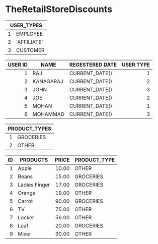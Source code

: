 # TheRetailStoreDiscounts


<table class="table table-bordered table-hover table-condensed">
<thead><tr><th colspan=2 title="Field #1">USER_TYPES</th>

</tr></thead>
<tbody><tr>
<td align="right">1</td>
<td>EMPLOYEE</td>
</tr>
<tr>
<td align="right">2</td>
<td>&#39;AFFILIATE&#39;</td>
</tr>
<tr>
<td align="right">3</td>
<td>CUSTOMER</td>
</tr>
</tbody></table>

<table class="table table-bordered table-hover table-condensed">
<thead><tr><th title="Field #1">USER ID</th>
<th title="Field #2">NAME</th>
<th title="Field #3">REGESTERED DATE</th>
<th title="Field #4">USER TYPE</th>
</tr></thead>
<tbody><tr>
<td align="right">1</td>
<td>RAJ</td>
<td>CURRENT_DATE()</td>
<td align="right">1</td>
</tr>
<tr>
<td align="right">2</td>
<td>KANAGARAJ</td>
<td>CURRENT_DATE()</td>
<td align="right">2</td>
</tr>
<tr>
<td align="right">3</td>
<td>JOHN</td>
<td>CURRENT_DATE()</td>
<td align="right">3</td>
</tr>
<tr>
<td align="right">4</td>
<td>JOE</td>
<td>CURRENT_DATE()</td>
<td align="right">2</td>
</tr>
<tr>
<td align="right">5</td>
<td>MOHAN</td>
<td>CURRENT_DATE()</td>
<td align="right">1</td>
</tr>
<tr>
<td align="right">6</td>
<td>MOHAMMAD</td>
<td>CURRENT_DATE()</td>
<td align="right">3</td>
</tr>
</tbody></table>


<table class="table table-bordered table-hover table-condensed">
<thead><tr><th colspan=2 title="Field #1">PRODUCT_TYPES</th>

</tr></thead>
<tbody><tr>
<td align="right">1</td>
<td>GROCERIES</td>
</tr>
<tr>
<td align="right">2</td>
<td>OTHER</td>
</tr>
</tbody></table>


<table class="table table-bordered table-hover table-condensed">
<thead><tr><th title="Field #1">ID</th>
<th title="Field #2">PRODUCTS</th>
<th title="Field #3">PRICE</th>
<th title="Field #4">PRODUCT_TYPE</th>
</tr></thead>
<tbody><tr>
<td align="right">1</td>
<td>Apple</td>
<td align="right">10.00</td>
<td>OTHER</td>
</tr>
<tr>
<td align="right">2</td>
<td>Beans</td>
<td align="right">15.00</td>
<td>GROCERIES</td>
</tr>
<tr>
<td align="right">3</td>
<td>Ladies Finger</td>
<td align="right">17.00</td>
<td>GROCERIES</td>
</tr>
<tr>
<td align="right">4</td>
<td>Orange</td>
<td align="right">19.00</td>
<td>OTHER</td>
</tr>
<tr>
<td align="right">5</td>
<td>Carrot</td>
<td align="right">90.00</td>
<td>GROCERIES</td>
</tr>
<tr>
<td align="right">6</td>
<td>TV</td>
<td align="right">75.00</td>
<td>OTHER</td>
</tr>
<tr>
<td align="right">7</td>
<td>Locker</td>
<td align="right">56.00</td>
<td>OTHER</td>
</tr>
<tr>
<td align="right">8</td>
<td>Leaf</td>
<td align="right">20.00</td>
<td>GROCERIES</td>
</tr>
<tr>
<td align="right">9</td>
<td>Mixer</td>
<td align="right">30.00</td>
<td>OTHER</td>
</tr>
</tbody></table>